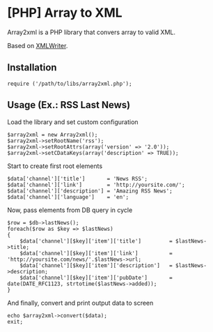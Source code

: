 [PHP] Array to XML
============

Array2xml is a PHP library that convers array to valid XML.

Based on [XMLWriter](http://php.net/manual/en/book.xmlwriter.php).


Installation
------------

	require ('/path/to/libs/array2xml.php');


Usage (Ex.: RSS Last News)
----------------

Load the library and set custom configuration

	$array2xml = new Array2xml();
	$array2xml->setRootName('rss');
	$array2xml->setRootAttrs(array('version' => '2.0'));
	$array2xml->setCDataKeys(array('description' => TRUE));

Start to create first root elements

	$data['channel']['title'] 		= 'News RSS';
	$data['channel']['link'] 		= 'http://yoursite.com/';
	$data['channel']['description'] = 'Amazing RSS News';
	$data['channel']['language']	= 'en';

Now, pass elements from DB query in cycle

	$row = $db->lastNews();
	foreach($row as $key => $lastNews)
	{
		$data['channel'][$key]['item']['title'] 		= $lastNews->title;
		$data['channel'][$key]['item']['link'] 			= 'http://yoursite.com/news/'.$lastNews->url;
		$data['channel'][$key]['item']['description'] 	= $lastNews->description;
		$data['channel'][$key]['item']['pubDate'] 		= date(DATE_RFC1123, strtotime($lastNews->added));
	}

And finally, convert and print output data to screen

	echo $array2xml->convert($data);
	exit;